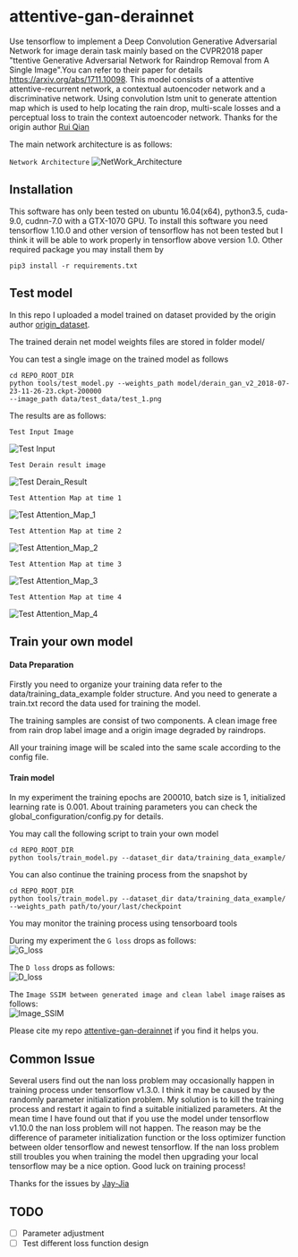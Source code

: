 # attentive-gan-derainnet
Use tensorflow to implement a Deep Convolution Generative Adversarial Network for image derain 
task mainly based on the CVPR2018 paper "ttentive Generative Adversarial Network for Raindrop 
Removal from A Single Image".You can refer to their paper for details https://arxiv.org/abs/1711.10098. 
This model consists of a attentive attentive-recurrent network, a contextual autoencoder 
network and a discriminative network. Using convolution lstm unit to generate attention map 
which is used to help locating the rain drop, multi-scale losses and a perceptual loss to 
train the context autoencoder network. Thanks for the origin author [Rui Qian](https://github.com/rui1996)

The main network architecture is as follows:

`Network Architecture`
![NetWork_Architecture](https://github.com/MaybeShewill-CV/attentive-gan-derainnet/blob/master/data/images/net_architecture.png)

## Installation
This software has only been tested on ubuntu 16.04(x64), python3.5, cuda-9.0, cudnn-7.0 with 
a GTX-1070 GPU. To install this software you need tensorflow 1.10.0 and other version of 
tensorflow has not been tested but I think it will be able to work properly in 
tensorflow above version 1.0. Other required package you may install them by

```
pip3 install -r requirements.txt
```

## Test model
In this repo I uploaded a model trained on dataset provided by the origin author 
[origin_dataset](https://drive.google.com/open?id=1e7R76s6vwUJxILOcAsthgDLPSnOrQ49K).

The trained derain net model weights files are stored in folder model/

You can test a single image on the trained model as follows

```
cd REPO_ROOT_DIR
python tools/test_model.py --weights_path model/derain_gan_v2_2018-07-23-11-26-23.ckpt-200000
--image_path data/test_data/test_1.png
```

The results are as follows:

`Test Input Image`

![Test Input](https://github.com/MaybeShewill-CV/attentive-gan-derainnet/blob/master/data/images/src_img.png)

`Test Derain result image`

![Test Derain_Result](https://github.com/MaybeShewill-CV/attentive-gan-derainnet/blob/master/data/images/derain_ret.png)

`Test Attention Map at time 1`

![Test Attention_Map_1](https://github.com/MaybeShewill-CV/attentive-gan-derainnet/blob/master/data/images/atte_map_1.png)

`Test Attention Map at time 2`

![Test Attention_Map_2](https://github.com/MaybeShewill-CV/attentive-gan-derainnet/blob/master/data/images/atte_map_2.png)

`Test Attention Map at time 3`

![Test Attention_Map_3](https://github.com/MaybeShewill-CV/attentive-gan-derainnet/blob/master/data/images/atte_map_3.png)

`Test Attention Map at time 4`

![Test Attention_Map_4](https://github.com/MaybeShewill-CV/attentive-gan-derainnet/blob/master/data/images/atte_map_4.png)

## Train your own model

#### Data Preparation
Firstly you need to organize your training data refer to the data/training_data_example 
folder structure. And you need to generate a train.txt record the data used for training 
the model. 

The training samples are consist of two components. A clean image free from rain drop label 
image and a origin image degraded by raindrops.

All your training image will be scaled into the same scale according to the config file.

#### Train model
In my experiment the training epochs are 200010, batch size is 1, initialized learning rate 
is 0.001. About training parameters you can check the global_configuration/config.py for 
details.
 
You may call the following script to train your own model

```
cd REPO_ROOT_DIR
python tools/train_model.py --dataset_dir data/training_data_example/
```

You can also continue the training process from the snapshot by
```
cd REPO_ROOT_DIR
python tools/train_model.py --dataset_dir data/training_data_example/ 
--weights_path path/to/your/last/checkpoint
```

You may monitor the training process using tensorboard tools

During my experiment the `G loss` drops as follows:  
![G_loss](https://github.com/MaybeShewill-CV/attentive-gan-derainnet/blob/master/data/images/g_loss.png)

The `D loss` drops as follows:  
![D_loss](https://github.com/MaybeShewill-CV/attentive-gan-derainnet/blob/master/data/images/d_loss.png)

The `Image SSIM between generated image and clean label image` raises as follows:  
![Image_SSIM](https://github.com/MaybeShewill-CV/attentive-gan-derainnet/blob/master/data/images/image_ssim.png)

Please cite my repo [attentive-gan-derainnet](https://github.com/MaybeShewill-CV/attentive-gan-derainnet) 
if you find it helps you.

## Common Issue
Several users find out the nan loss problem may occasionally happen in
training process under tensorflow v1.3.0. I think it may be caused by the randomly parameter 
initialization problem. My solution is to kill the training process and
restart it again to find a suitable initialized parameters. At the 
mean time I have found out that if you use the model under tensorflow
v1.10.0 the nan loss problem will not happen. The reason may be the
difference of parameter initialization function or the loss optimizer
function between older tensorflow and newest tensorflow. If the nan 
loss problem still troubles you when training the model then upgrading 
your local tensorflow may be a nice option. Good luck on training process!

Thanks for the issues by [Jay-Jia](https://github.com/Jay-Jia)


## TODO
- [ ] Parameter adjustment
- [ ] Test different loss function design
